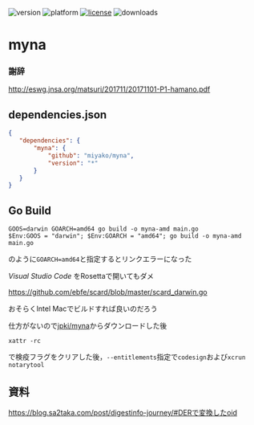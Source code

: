 ![version](https://img.shields.io/badge/version-20%2B-E23089)
![platform](https://img.shields.io/static/v1?label=platform&message=mac-intel%20|%20mac-arm%20|%20win-64&color=blue)
[![license](https://img.shields.io/github/license/miyako/myna)](LICENSE)
![downloads](https://img.shields.io/github/downloads/miyako/myna/total)

# myna

### 謝辞

http://eswg.jnsa.org/matsuri/201711/20171101-P1-hamano.pdf

## dependencies.json

 ```json
{
    "dependencies": {
        "myna": {
            "github": "miyako/myna",
            "version": "*"
        }
    }
}
```

## Go Build

```
GOOS=darwin GOARCH=amd64 go build -o myna-amd main.go
$Env:GOOS = "darwin"; $Env:GOARCH = "amd64"; go build -o myna-amd main.go
```

のように`GOARCH=amd64`と指定するとリンクエラーになった 

*Visual Studio Code* をRosettaで開いてもダメ

https://github.com/ebfe/scard/blob/master/scard_darwin.go

おそらくIntel Macでビルドすれば良いのだろう

仕方がないので[jpki/myna](https://github.com/jpki/myna/releases)からダウンロードした後

```
xattr -rc
```

で検疫フラグをクリアした後，`--entitlements`指定で`codesign`および`xcrun notarytool`

## 資料

https://blog.sa2taka.com/post/digestinfo-journey/#DERで変換したoid
